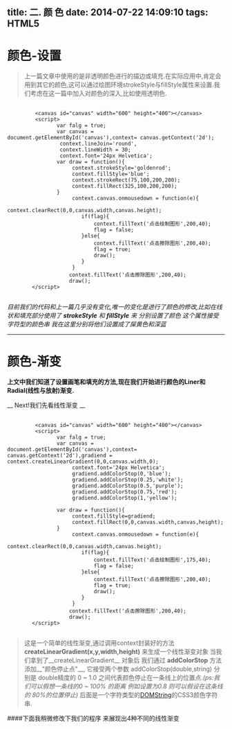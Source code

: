 title: 二. 颜 色
date: 2014-07-22 14:09:10
tags: HTML5
---

颜色-设置
===

> 上一篇文章中使用的是非透明颜色进行的描边或填充.在实际应用中,肯定会用到其它的颜色,这可以通过绘图环境strokeStyle与fillStyle属性来设置.我们考虑在这一篇中加入对颜色的深入,比如使用透明色.
<!--more-->

<canvas id="canvas" width="600" height="400"></canvas>
<script type="text/javascript">
	var flag = true;
	var canvas = document.getElementById('canvas'),context= canvas.getContext('2d');
		 context.lineJoin='round',
		 context.lineWidth = 30;
		 context.font='24px Helvetica';
		 var draw = function(){
		 			 context.strokeStyle='goldenrod';
					 context.fillStyle='blue';
					 context.strokeRect(75,100,200,200);
					 context.fillRect(325,100,200,200);
		 }
		 context.canvas.onmousedown = function(e){
		 		context.clearRect(0,0,canvas.width,canvas.height);
				if(flag){
					flag = false;
					context.fillText('点击绘制图形',200,40);
				}else{
					context.fillText('点击擦除图形',200,40);
					flag = true;
					draw();
				}
		 }
		 context.fillText('点击擦除图形',200,40);
		 draw();
</script>


<pre>
	<code class=" language-markup">
		 &lt;canvas id="canvas" width="600" height="400">&lt;/canvas>
		 &lt;script>
		 		var falg = true;
		 		var canvas = document.getElementById('canvas'),context= canvas.getContext('2d');
				 context.lineJoin='round',
				 context.lineWidth = 30;
				 context.font='24px Helvetica';
				var draw = function(){
					 context.strokeStyle='goldenrod';
					 context.fillStyle='blue';
					 context.strokeRect(75,100,200,200);
					 context.fillRect(325,100,200,200);
				}
					 context.canvas.onmousedown = function(e){
					 		context.clearRect(0,0,canvas.width,canvas.height);
					 	if(flag){
							context.fillText('点击绘制图形',200,40);
							flag = false;
						}else{
							context.fillText('点击擦除图形',200,40);
							flag = true;
							draw();
						}
					 }
				 	context.fillText('点击擦除图形',200,40);
		 			draw();	
		&lt;/script>
	</code>
</pre>

*目前我们的代码和上一篇几乎没有变化,唯一的变化是进行了颜色的修改,比如在线状和填充部分使用了 __strokeStyle__ 和 __fillStyle__ 来 分别设置了颜色 这个属性接受字符型的颜色串 我在这里分别将他们设置成了屎黄色和深蓝*

- - -


颜色-渐变
===

__上文中我们知道了设置画笔和填充的方法,现在我们开始进行颜色的Liner和Radial(线性与放射)渐变.__

__ Next!我们先看线性渐变 __

<canvas id="canvas_gradiend" width="600" height="400"></canvas>
<script type="text/javascript">
			  var gradiend_falg = true;
			  var gradiend_canvas = document.getElementById('canvas_gradiend'),
			  		gradiend_context= gradiend_canvas.getContext('2d'),
					gradiend = gradiend_context.createLinearGradient(0,0,gradiend_canvas.width,gradiend_canvas.height);
					gradiend_context.font='24px Helvetica';
					gradiend.addColorStop(0,'blue');
					gradiend.addColorStop(0.15,'white');
					gradiend.addColorStop(0.5,'purple');
					gradiend.addColorStop(0.75,'red');
					gradiend.addColorStop(1,'yellow');

			 var gradiend_draw = function(){
					gradiend_context.fillStyle=gradiend; 
					gradiend_context.fillRect(0,0,gradiend_canvas.width,gradiend_canvas.height);
			 }
					gradiend_context.canvas.onmousedown = function(e){
						 gradiend_context.clearRect(0, 0, gradiend_canvas.width, gradiend_canvas.height);
						 if(gradiend_falg){
						 	 gradiend_context.fillStyle="black"; 
							 gradiend_context.fillText('点击绘制图形',200,40);
							 gradiend_falg = false;
						}else{
							 gradiend_falg = true;
							 gradiend_draw();
							 gradiend_context.fillStyle="white"; 
							 gradiend_context.fillText('点击擦除图形',200,40);
						}
					}
					gradiend_draw();    
					gradiend_context.fillStyle="white"; 
					gradiend_context.fillText('点击擦除图形',200,40);
</script>


<pre>
	<code class=" language-markup">
		 &lt;canvas id="canvas" width="600" height="400">&lt;/canvas>
		 &lt;script>
		 		var falg = true;
		 		var canvas = document.getElementById('canvas'),context= canvas.getContext('2d'),gradiend = context.createLinearGradient(0,0,canvas.width,0);
					 context.font='24px Helvetica';
					 gradiend.addColorStop(0,'blue');
					 gradiend.addColorStop(0.25,'white');
					 gradiend.addColorStop(0.5,'purple');
					 gradiend.addColorStop(0.75,'red');
					 gradiend.addColorStop(1,'yellow');
					 
				var draw = function(){
					 context.fillStyle=gradiend;
					 context.fillRect(0,0,canvas.width,canvas,height);
				}
					 context.canvas.onmousedown = function(e){
					 		context.clearRect(0,0,canvas.width,canvas.height);
					 	if(flag){
							context.fillText('点击绘制图形',175,40);
							flag = false;
						}else{
							context.fillText('点击擦除图形',200,40);
							flag = true;
							draw();
						}
					 }
				 	context.fillText('点击擦除图形',200,40);
		 			draw();	
		&lt;/script>
	</code>
</pre>

> 这是一个简单的线性渐变,通过调用context封装好的方法 __createLinearGradient(x,y,width,height)__ 来生成一个线性渐变对象 当我们拿到了__createLinearGradient__ 对象后 我们通过 __addColorStop__ 方法添加__"颜色停止点"__, 它接受两个参数  addColorStop(double,string)  分别是 double精度的 0 ~ 1.0 之间代表颜色停止在一条线上的位置点._(ps:我们可以假想一条线的0 ~ 100% 的距离 例如设置为0.8 则可以假设在这条线的 80%的位置停止)_ 后面是一个字符类型的[DOMString](http://www.w3.org/TR/DOM-Level-3-Core/core.html#DOMString)的CSS3颜色字符串.

####下面我稍微修改下我们的程序 来展现出4种不同的线性渐变
<canvas id="canvas_gradiend_four" width="600" height="400"></canvas>
<script type="text/javascript">
			  var gradiend_four_falg = true;
			  var gradiend_canvas_four = document.getElementById('canvas_gradiend_four'),
			  		gradiend_context_four= gradiend_canvas_four.getContext('2d');
					
			  var getLinearGradient = function(width,height){
			 		var tmp_gradiend = gradiend_context_four.createLinearGradient(0,0,width,height);
					tmp_gradiend.addColorStop(0,'blue');
					tmp_gradiend.addColorStop(0.15,'white');
					tmp_gradiend.addColorStop(0.5,'purple');
					tmp_gradiend.addColorStop(0.75,'red');
					tmp_gradiend.addColorStop(1,'yellow');
					return tmp_gradiend;
			  }
			  
			  var gradiend_draw_four = function(){
			  		var width = 300,height =200;
					gradiend_context_four.fillStyle=getLinearGradient(0,height/2); 
					gradiend_context_four.fillRect(width,height,width,height);
					
					
					
			  }
					gradiend_draw_four();    
</script>

